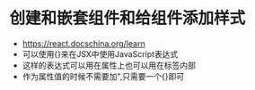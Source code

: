 # 创建和嵌套组件和给组件添加样式
- https://react.docschina.org/learn
- 可以使用{}来在JSX中使用JavaScript表达式
- 这样的表达式可以用在属性上也可以用在标签内部
- 作为属性值的时候不需要加",只需要一个{}即可